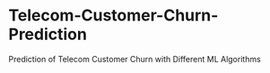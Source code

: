 # Telecom-Customer-Churn-Prediction
Prediction of Telecom Customer Churn with Different ML Algorithms 
